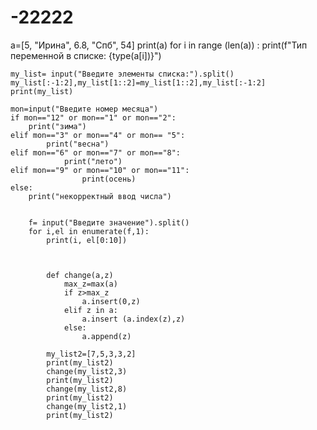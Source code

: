 # -22222
a=[5, "Ирина", 6.8, "Спб", 54]
print(a)
for i in range (len(a)) :
    print(f"Тип переменной в списке: {type(a[i])}")

    my_list= input("Введите элементы списка:").split()
    my_list[:-1:2],my_list[1::2]=my_list[1::2],my_list[:-1:2]
    print(my_list)

    mon=input("Введите номер месяца")
    if mon=="12" or mon=="1" or mon=="2":
        print("зима")
    elif mon=="3" or mon=="4" or mon== "5":
            print("весна")
    elif mon=="6" or mon=="7" or mon=="8":
                print("лето")
    elif mon=="9" or mon=="10" or mon=="11":
                    print(осень)
    else:
        print("некорректный ввод числа")


        f= input("Введите значение").split()
        for i,el in enumerate(f,1):
            print(i, el[0:10])



            def change(a,z)
                max_z=max(a)
                if z>max_z
                    a.insert(0,z)
                elif z in a:
                    a.insert (a.index(z),z)
                else:
                    a.append(z)

            my_list2=[7,5,3,3,2]
            print(my_list2)
            change(my_list2,3)
            print(my_list2)
            change(my_list2,8)
            print(my_list2)
            change(my_list2,1)
            print(my_list2)
